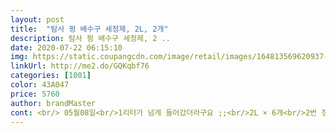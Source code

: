 ```yaml
---
layout: post 
title:  "탐사 펑 배수구 세정제, 2L, 2개" 
description: 탐사 펑 배수구 세정제, 2 ..
date: 2020-07-22 06:15:10 
img: https://static.coupangcdn.com/image/retail/images/164813569620937-5b060a8a-a652-463a-9017-df0a3ad9b026.jpg 
linkUrl: http://me2.do/GQKqbf76 
categories: [1001] 
color: 43A047 
price: 5760 
author: brandMaster 
cont: <br/> 05월08일<br/>1리터가 넘게 들어갔더라구요 ;;<br/>2L × 6개<br/>2번 정도 뜨거운물 과 함께 해봤지만<br/>3시간을 기다렸는데요<br/>3시간후에<br/>500미리를 붓고 삼십분 방치를 하라고 적혀있지만<br/>700미리 용량을<br/><br/>‼️사용후기 오!! 완전 시원하게 뚫렸어요.<br/><br/>⚛️구입이유 얼마전부터 샤워부스쪽 화장실 바닥<br/>✅배송  로켓배송<br/>✔️그냥 첨부터 저녁에 부어주었어요.<br/><br/>✔️내일 아침에 일어나서 물 부었을때<br/>✔️사용방법엔 500미리 넣고 30분.<br/><br/> 
---
```

 